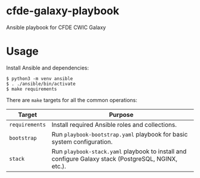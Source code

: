 # cfde-galaxy-playbook

Ansible playbook for CFDE CWIC Galaxy

# Usage

Install Ansible and dependencies:

```console
$ python3 -m venv ansible
$ . ./ansible/bin/activate
$ make requirements
```

There are `make` targets for all the common operations:

| Target | Purpose |
| --- | --- |
| `requirements` | Install required Ansible roles and collections. |
| `bootstrap` | Run `playbook-bootstrap.yaml` playbook for basic system configuration. |
| `stack` | Run `playbook-stack.yaml` playbook to install and configure Galaxy stack (PostgreSQL, NGINX, etc.). |
